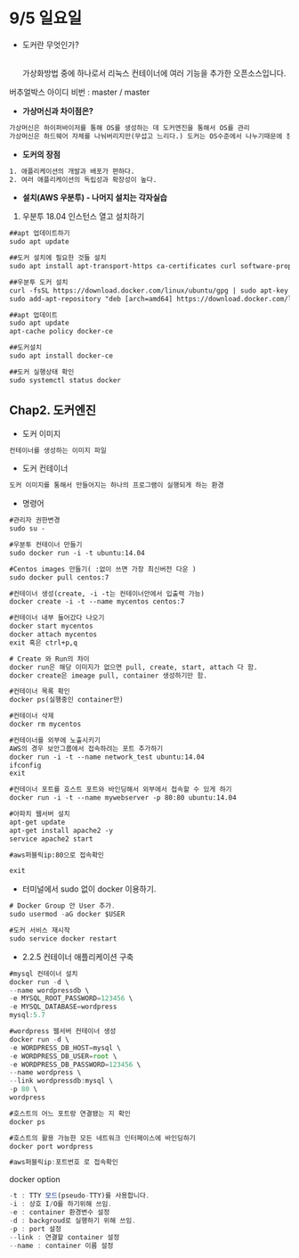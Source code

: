 # 9/5 일요일

* 도커란 무엇인가?<br><br>

	가상화방법 중에 하나로서 리눅스 컨테이너에 여러 기능을 추가한 오픈소스입니다.

버추얼박스 아이디 비번 : master / master

- **가상머신과 차이점은?**

```xml
가상머신은 하이퍼바이저를 통해 OS를 생성하는 데 도커엔진을 통해서 OS를 관리
가상머신은 하드웨어 자체를 나눠버리지만(무섭고 느리다.) 도커는 OS수준에서 나누기때문에 장점이 있다.
```

- **도커의 장점**

```xml
1. 애플리케이션의 개발과 배포가 편하다.
2. 여러 애플리케이션의 독립성과 확장성이 높다.
```

- **설치(AWS 우분투) - 나머지 설치는 각자실습**
1. 우분투 18.04 인스턴스 열고 설치하기

```xml
##apt 업데이트하기
sudo apt update

##도커 설치에 필요한 것들 설치
sudo apt install apt-transport-https ca-certificates curl software-properties-common

##우분투 도커 설치
curl -fsSL https://download.docker.com/linux/ubuntu/gpg | sudo apt-key add -
sudo add-apt-repository "deb [arch=amd64] https://download.docker.com/linux/ubuntu bionic stable"

##apt 업데이트
sudo apt update
apt-cache policy docker-ce

##도커설치
sudo apt install docker-ce

##도커 실행상태 확인
sudo systemctl status docker
```

## Chap2. 도커엔진

- 도커 이미지

```xml
컨테이너를 생성하는 이미지 파일
```

- 도커 컨테이너

```xml
도커 이미지를 통해서 만들어지는 하나의 프로그램이 실행되게 하는 환경
```

- 명령어

```xml
#관리자 권한변경
sudo su -

#우분투 컨테이너 만들기
sudo docker run -i -t ubuntu:14.04

#Centos images 만들기( :없이 쓰면 가장 최신버전 다운 )
sudo docker pull centos:7

#컨테이너 생성(create, -i -t는 컨테이너안에서 입출력 가능) 
docker create -i -t --name mycentos centos:7

#컨테이너 내부 들어갔다 나오기
docker start mycentos
docker attach mycentos
exit 혹은 ctrl+p,q

# Create 와 Run의 차이
docker run은 해당 이미지가 없으면 pull, create, start, attach 다 함.
docker create은 imeage pull, container 생성하기만 함.

#컨테이너 목록 확인
docker ps(실행중인 container만)

#컨테이너 삭제
docker rm mycentos

#컨테이너를 외부에 노출시키기
AWS의 경우 보안그룹에서 접속하려는 포트 추가하기
docker run -i -t --name network_test ubuntu:14.04
ifconfig
exit

#컨테이너 포트를 호스트 포트와 바인딩해서 외부에서 접속할 수 있게 하기
docker run -i -t --name mywebserver -p 80:80 ubuntu:14.04

#아파치 웹서버 설치
apt-get update
apt-get install apache2 -y
service apache2 start

#aws퍼블릭ip:80으로 접속확인

exit
```

- 터미널에서 sudo 없이 docker 이용하기.

```jsx
# Docker Group 안 User 추가.
sudo usermod -aG docker $USER

#도커 서비스 재시작
sudo service docker restart
```

- 2.2.5 컨테이너 애플리케이션 구축

```jsx
#mysql 컨테이너 설치
docker run -d \
--name wordpressdb \
-e MYSQL_ROOT_PASSWORD=123456 \
-e MYSQL_DATABASE=wordpress 
mysql:5.7

#wordpress 웹서버 컨테이너 생성
docker run -d \
-e WORDPRESS_DB_HOST=mysql \
-e WORDPRESS_DB_USER=root \
-e WORDPRESS_DB_PASSWORD=123456 \
--name wordpress \
--link wordpressdb:mysql \
-p 80 \
wordpress

#호스트의 어느 포트랑 연결됐는 지 확인
docker ps

#호스트의 활용 가능한 모든 네트워크 인터페이스에 바인딩하기
docker port wordpress

#aws퍼블릭ip:포트번호 로 접속확인

```

docker option

```jsx
-t : TTY 모드(pseudo-TTY)를 사용합니다.
-i : 상호 I/O를 하기위해 쓰임.
-e : container 환경변수 설정
-d : backgroud로 실행하기 위해 쓰임.
-p : port 설정
--link : 연결할 container 설정
--name : container 이름 설정

```
	
